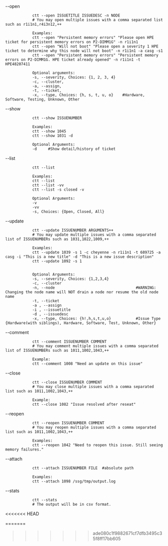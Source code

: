 --open

                ctt --open ISSUETITLE ISSUEDESC -n NODE
                # You may open multiple issues with a comma separated list such as r1i1n1,r4i3n12,++

                Examples:
                ctt --open "Persistent memory errors" "Please open HPE ticket for persistent memory errors on P2-DIMM1G" -n r1i1n1
                ctt --open "Will not boot" "Please open a severity 1 HPE ticket to determine why this node will not boot" -n r1i1n1 -a casg -s1
                ctt --open "Persistent memory errors" "Persistent memory errors on P2-DIMM1G. HPE ticket already opened" -n r1i1n1 -t HPE48207411

                Optional arguments:
                -s, --severity, Choices: {1, 2, 3, 4}
                -c, --cluster, 
                -a, --assign, 
                -t, --ticket, 
                -x, --type, Choices: {h, s, t, u, o}    #Hardware, Software, Testing, Unknown, Other

--show

                ctt --show ISSUENUMBER
                
                Examples:
                ctt --show 1045
                ctt --show 1031 -d

                Optional Arguments:
                -d     #Show detail/history of ticket

--list

                ctt --list

                Examples:
                ctt --list
                ctt --list -vv
                ctt --list -s closed -v

                Optional Arguments:
                -v
                -vv
                -s, Choices: {Open, Closed, All}

--update

                ctt --update ISSUENUMBER ARGUMENTS++
                # You may update multiple issues with a comma separated list of ISSUENUMBERs such as 1031,1022,1009,++

                Examples:
                ctt --update 1039 -s 1 -c cheyenne -n r1i1n1 -t 689725 -a casg -i "This is a new title" -d "This is a new issue description"
                ctt --update 1092 -s 1


                Optional Arguments:
                -s, --severity, Choices: {1,2,3,4}
                -c, --cluster
                -n, --node                                    #WARNING: Changing the node name will NOT drain a node nor resume the old node name
                -t, --ticket
                -a , --assign
                -i , --issuetitle
                -d , --issuedesc
                -x, --type, Choices: {h!,h,s,t,u,o}           #Issue Type {Hardware(with siblings), Hardware, Software, Test, Unknown, Other}

--comment

                ctt --comment ISSUENUMBER COMMENT
                # You may comment multiple issues with a comma separated list of ISSUENUMBERs such as 1011,1002,1043,++
                
                Example:
                ctt --comment 1008 "Need an update on this issue"

--close

                ctt --close ISSUENUMBER COMMENT
                # You may close multiple issues with a comma separated list such as 1011,1002,1043,++

                Example:
                ctt --close 1082 "Issue resolved after reseat"

--reopen

                ctt --reopen ISSUENUMBER COMMENT
                # You may reopen multiple issues with a comma separated list such as 1011,1002,1043,++

                Examples:
                ctt --reopen 1042 "Need to reopen this issue. Still seeing memory failures."

--attach
        
                ctt --attach ISSUENUMBER FILE  #absolute path

                Examples:
                ctt --attach 1098 /ssg/tmp/output.log

--stats

                ctt --stats
                # The output will be in csv format.

<<<<<<< HEAD

=======
>>>>>>> ade080c1f9882671cf7dfb3495c35f8ff17bb605
